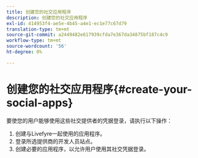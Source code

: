 ```yaml
---
title: 创建您的社交应用程序
description: 创建您的社交应用程序
exl-id: 414953f4-ae5e-4b45-a4e1-ec1e77c67d79
translation-type: tm+mt
source-git-commit: a2449482e617939cfda7e367da34875bf187c4c9
workflow-type: tm+mt
source-wordcount: '56'
ht-degree: 0%

---
```


# 创建您的社交应用程序{#create-your-social-apps}

要使您的用户能够使用这些社交提供者的凭据登录，请执行以下操作：

1. 创建与Livefyre一起使用的应用程序。
1. 登录所选提供商的开发人员站点。
1. 创建必要的应用程序，以允许用户使用其社交凭据登录。
